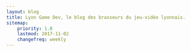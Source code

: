 ```yaml
---
layout: blog
title: Lyon Game Dev, le blog des brasseurs du jeu-vidéo lyonnais.
sitemap:
    priority: 1.0
    lastmod: 2017-11-02
    changefreq: weekly
---
```

